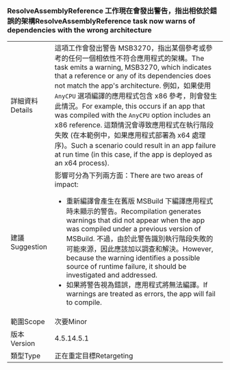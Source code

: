 ### <a name="resolveassemblyreference-task-now-warns-of-dependencies-with-the-wrong-architecture"></a><span data-ttu-id="4f1ad-101">ResolveAssemblyReference 工作現在會發出警告，指出相依於錯誤的架構</span><span class="sxs-lookup"><span data-stu-id="4f1ad-101">ResolveAssemblyReference task now warns of dependencies with the wrong architecture</span></span>

|   |   |
|---|---|
|<span data-ttu-id="4f1ad-102">詳細資料</span><span class="sxs-lookup"><span data-stu-id="4f1ad-102">Details</span></span>|<span data-ttu-id="4f1ad-103">這項工作會發出警告 MSB3270，指出某個參考或參考的任何一個相依性不符合應用程式的架構。</span><span class="sxs-lookup"><span data-stu-id="4f1ad-103">The task emits a warning, MSB3270, which indicates that a reference or any of its dependencies does not match the app's architecture.</span></span> <span data-ttu-id="4f1ad-104">例如，如果使用 <code>AnyCPU</code> 選項編譯的應用程式包含 x86 參考，則會發生此情況。</span><span class="sxs-lookup"><span data-stu-id="4f1ad-104">For example, this occurs if an app that was compiled with the <code>AnyCPU</code> option includes an x86 reference.</span></span> <span data-ttu-id="4f1ad-105">這類情況會導致應用程式在執行階段失敗 (在本範例中，如果應用程式部署為 x64 處理序)。</span><span class="sxs-lookup"><span data-stu-id="4f1ad-105">Such a scenario could result in an app failure at run time (in this case, if the app is deployed as an x64 process).</span></span>|
|<span data-ttu-id="4f1ad-106">建議</span><span class="sxs-lookup"><span data-stu-id="4f1ad-106">Suggestion</span></span>|<span data-ttu-id="4f1ad-107">影響可分為下列兩方面：</span><span class="sxs-lookup"><span data-stu-id="4f1ad-107">There are two areas of impact:</span></span><ul><li><span data-ttu-id="4f1ad-108">重新編譯會產生在舊版 MSBuild 下編譯應用程式時未顯示的警告。</span><span class="sxs-lookup"><span data-stu-id="4f1ad-108">Recompilation generates warnings that did not appear when the app was compiled under a previous version of MSBuild.</span></span> <span data-ttu-id="4f1ad-109">不過，由於此警告識別執行階段失敗的可能來源，因此應該加以調查和解決。</span><span class="sxs-lookup"><span data-stu-id="4f1ad-109">However, because the warning identifies a possible source of runtime failure, it should be investigated and addressed.</span></span></li><li><span data-ttu-id="4f1ad-110">如果將警告視為錯誤，應用程式將無法編譯。</span><span class="sxs-lookup"><span data-stu-id="4f1ad-110">If warnings are treated as errors, the app will fail to compile.</span></span></li></ul>|
|<span data-ttu-id="4f1ad-111">範圍</span><span class="sxs-lookup"><span data-stu-id="4f1ad-111">Scope</span></span>|<span data-ttu-id="4f1ad-112">次要</span><span class="sxs-lookup"><span data-stu-id="4f1ad-112">Minor</span></span>|
|<span data-ttu-id="4f1ad-113">版本</span><span class="sxs-lookup"><span data-stu-id="4f1ad-113">Version</span></span>|<span data-ttu-id="4f1ad-114">4.5.1</span><span class="sxs-lookup"><span data-stu-id="4f1ad-114">4.5.1</span></span>|
|<span data-ttu-id="4f1ad-115">類型</span><span class="sxs-lookup"><span data-stu-id="4f1ad-115">Type</span></span>|<span data-ttu-id="4f1ad-116">正在重定目標</span><span class="sxs-lookup"><span data-stu-id="4f1ad-116">Retargeting</span></span>|

